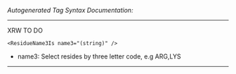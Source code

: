 _Autogenerated Tag Syntax Documentation:_

---
XRW TO DO

```
<ResidueName3Is name3="(string)" />
```

-   name3: Select resides by three letter code, e.g ARG,LYS

---
